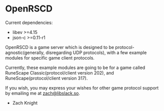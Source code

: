OpenRSCD
=========

Current dependencies: 
 - libev >=4.15
 - json-c >=0.11-r1

OpenRSCD is a game server which is designed to be protocol-agnostic(generally, disregarding UDP protocols), with a few example modules for specific game client protocols.

Currently, these example modules are going to be for a game called RuneScape Classic(protocol/client version 202), and RuneScape(protocol/client version 317).

If you wish, you may express your wishes for other game protocol support by emailing me at zach@libslack.so.

- Zach Knight
